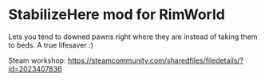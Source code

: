 # StabilizeHere mod for RimWorld

Lets you tend to downed pawns right where they are instead of taking them to beds.
A true lifesaver :)

Steam workshop: https://steamcommunity.com/sharedfiles/filedetails/?id=2023407836

